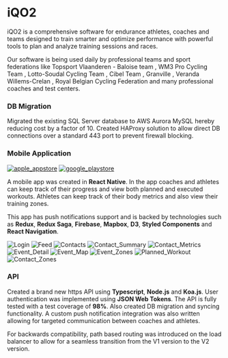 # iQO2 

iQO2 is a comprehensive software for endurance athletes, coaches and teams designed to train smarter and optimize performance with powerful tools to plan and analyze training sessions and races.

Our software is being used daily by professional teams and sport federations like Topsport Vlaanderen - Baloise team , WM3 Pro Cycling Team , Lotto-Soudal Cycling Team , Cibel Team , Granville , Veranda Willems-Crelan , Royal Belgian Cycling Federation  and many professional coaches and test centers.

### DB Migration

Migrated the existing SQL Server database to AWS Aurora MySQL hereby reducing cost by a factor of 10. Created HAProxy solution to allow direct DB connections over a standard 443 port to prevent firewall blocking.

### Mobile Application

[![apple_appstore](/assets/images/apple_appstore.png)](https://apps.apple.com/us/app/iqo2/id1330388026?ls=1)
[![google_playstore](/assets/images/google_playstore.png)](https://play.google.com/store/apps/details?id=com.iqo2.tracker)

A mobile app was created in **React Native**. In the app coaches and athletes can keep track of their progress and view both planned and executed workouts. Athletes can keep track of their body metrics and also view their training zones.

This app has push notifications support and is backed by technologies such as **Redux**, **Redux Saga**, **Firebase**, **Mapbox**, **D3**, **Styled Components** and **React Navigation**.

![Login](/assets/images/iqo2/Login.png)
![Feed](/assets/images/iqo2/Feed.png)
![Contacts](/assets/images/iqo2/Contacts.png)
![Contact_Summary](/assets/images/iqo2/Contact_Summary.png)
![Contact_Metrics](/assets/images/iqo2/Contact_Metrics.png)
![Event_Detail](/assets/images/iqo2/Event_Detail.png)
![Event_Map](/assets/images/iqo2/Event_Map.png)
![Event_Zones](/assets/images/iqo2/Event_Zones.png)
![Planned_Workout](/assets/images/iqo2/Planned_Workout.png)
![Contact_Zones](/assets/images/iqo2/Contact_Zones.png)


### API

Created a brand new https API using **Typescript**, **Node.js** and **Koa.js**. User authentication was implemented using **JSON Web Tokens**. The API is fully tested with a test coverage of **98%**. Also created DB migration and syncing functionality. A custom push notification integration was also written allowing for targeted communication between coaches and athletes.

For backwards compatibility, path based routing was introduced on the load balancer to allow for a seamless transition from the V1 version to the V2 version.

